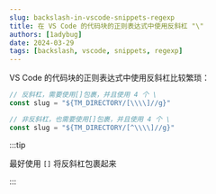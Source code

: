 ```yaml
---
slug: backslash-in-vscode-snippets-regexp
title: 在 VS Code 的代码块的正则表达式中使用反斜杠 "\"
authors: [1adybug]
date: 2024-03-29
tags: [backslash, vscode, snippets, regexp]
---
```


VS Code 的代码块的正则表达式中使用反斜杠比较繁琐：

```typescript
// 反斜杠，需要使用[]包裹，并且使用 4 个 \
const slug = "${TM_DIRECTORY/[\\\\]//g}"

// 非反斜杠，也需要使用[]包裹，并且使用 4 个 \
const slug = "${TM_DIRECTORY/[^\\\\]//g}"
```

:::tip

最好使用 `[]` 将反斜杠包裹起来

:::
